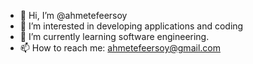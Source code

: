 - 👋 Hi, I’m @ahmetefeersoy
- 👀 I’m interested in developing applications and coding
- 🌱 I’m currently learning software engineering.
- 📫 How to reach me:  ahmetefeersoy@gmail.com


<!---
ahmetefeersoy/ahmetefeersoy is a ✨ special ✨ repository because its `README.md` (this file) appears on your GitHub profile.
You can click the Preview link to take a look at your changes.
--->
